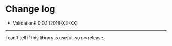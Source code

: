 # Change log

- ValidationK 0.0.1 (2018-XX-XX)
--------------------------------
I can't tell if this library is useful, so no release.
